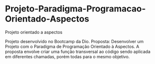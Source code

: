 # Projeto-Paradigma-Programacao-Orientado-Aspectos
Projeto orientado a aspectos

Projeto desenvolvido no Bootcamp da Dio.
Proposta: Desenvolver um Projeto com o Paradigma de Programação Orientado à Aspectos.
A proposta envolve criar uma função transversal ao código sendo aplicada em diferentes chamadas, porém todas para o mesmo objetivo.

